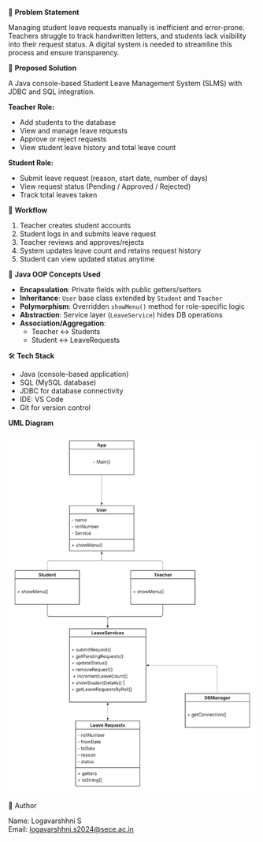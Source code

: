 📌 **Problem Statement**

Managing student leave requests manually is inefficient and error-prone. Teachers struggle to track handwritten letters, and students lack visibility into their request status. A digital system is needed to streamline this process and ensure transparency.


📌 **Proposed Solution**

A Java console-based Student Leave Management System (SLMS) with JDBC and SQL integration.

**Teacher Role:**
- Add students to the database  
- View and manage leave requests  
- Approve or reject requests  
- View student leave history and total leave count  

**Student Role:**
- Submit leave request (reason, start date, number of days)  
- View request status (Pending / Approved / Rejected)  
- Track total leaves taken  


📌 **Workflow**

1. Teacher creates student accounts  
2. Student logs in and submits leave request  
3. Teacher reviews and approves/rejects  
4. System updates leave count and retains request history  
5. Student can view updated status anytime  


📌 **Java OOP Concepts Used**

- **Encapsulation**: Private fields with public getters/setters  
- **Inheritance**: `User` base class extended by `Student` and `Teacher`  
- **Polymorphism**: Overridden `showMenu()` method for role-specific logic  
- **Abstraction**: Service layer (`LeaveService`) hides DB operations  
- **Association/Aggregation**:  
  - Teacher ↔ Students  
  - Student ↔ LeaveRequests  


🛠 **Tech Stack**

- Java (console-based application)  
- SQL (MySQL database)  
- JDBC for database connectivity  
- IDE: VS Code   
- Git for version control

**UML Diagram**

![UML Diagram](UML.jpeg)

  
👤 Author

Name: Logavarshhni S  
Email: logavarshhni.s2024@sece.ac.in  

